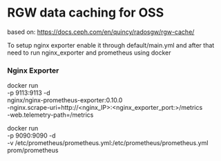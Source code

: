 # RGW data caching for OSS

based on: https://docs.ceph.com/en/quincy/radosgw/rgw-cache/


To setup nginx exporter enable it through default/main.yml
and after that need to run nginx_exporter and prometheus using docker

### Nginx Exporter

docker run \
  -p 9113:9113 -d \
  nginx/nginx-prometheus-exporter:0.10.0 \
  -nginx.scrape-uri=http://<nginx_IP>:<nginx_exporter_port:>/metrics \
  -web.telemetry-path=/metrics

docker run \
    -p 9090:9090 -d \
    -v /etc/prometheus/prometheus.yml:/etc/prometheus/prometheus.yml \
    prom/prometheus

